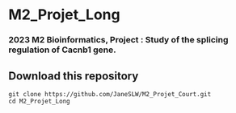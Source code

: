 # M2_Projet_Long
### 2023 M2 Bioinformatics, Project : Study of the splicing regulation of Cacnb1 gene.

## Download this repository
```
git clone https://github.com/JaneSLW/M2_Projet_Court.git
cd M2_Projet_Long
```

